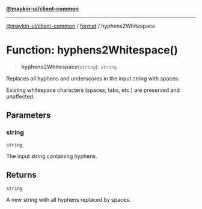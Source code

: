 [**@maykin-ui/client-common**](../../README.md)

***

[@maykin-ui/client-common](../../README.md) / [format](../README.md) / hyphens2Whitespace

# Function: hyphens2Whitespace()

> **hyphens2Whitespace**(`string`): `string`

Replaces all hyphens and underscores in the input string with spaces.

Existing whitespace characters (spaces, tabs, etc.) are preserved and unaffected.

## Parameters

### string

`string`

The input string containing hyphens.

## Returns

`string`

A new string with all hyphens replaced by spaces.
